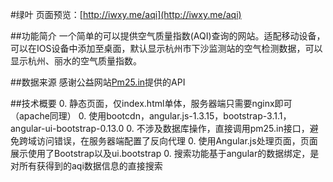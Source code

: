 #绿叶
页面预览：[http://iwxy.me/aqi](http://iwxy.me/aqi)

##功能简介
一个简单的可以提供空气质量指数(AQI)查询的网站。适配移动设备，可以在IOS设备中添加至桌面，默认显示杭州市下沙监测站的空气检测数据，可以显示杭州、丽水的空气质量指数。

##数据来源
感谢公益网站[Pm25.in](http://pm25.in/)提供的API

##技术概要
0. 静态页面，仅index.html单体，服务器端只需要nginx即可（apache同理）
0. 使用bootcdn，angular.js-1.3.15，bootstrap-3.1.1，angular-ui-bootstrap-0.13.0
0. 不涉及数据库操作，直接调用pm25.in接口，避免跨域访问错误，在服务器端配置了反向代理
0. 使用Angular.js处理页面，页面展示使用了Bootstrap以及ui.bootstrap
0. 搜索功能基于angular的数据绑定，是对所有获得到的aqi数据信息的直接搜索